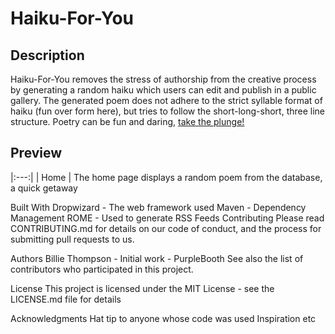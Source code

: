 # Haiku-For-You

## Description

Haiku-For-You removes the stress of authorship from the creative process by generating a random haiku which users can edit and publish in a public gallery. The generated poem does not adhere to the strict syllable format of haiku (fun over form here), but tries to follow the short-long-short, three line structure. Poetry can be fun and daring, [take the plunge!](https://arcane-depths-36312.herokuapp.com/)

## Preview

|:---:|
| Home |
The home page displays a random poem from the database, a quick getaway

Built With
Dropwizard - The web framework used
Maven - Dependency Management
ROME - Used to generate RSS Feeds
Contributing
Please read CONTRIBUTING.md for details on our code of conduct, and the process for submitting pull requests to us.

Authors
Billie Thompson - Initial work - PurpleBooth
See also the list of contributors who participated in this project.

License
This project is licensed under the MIT License - see the LICENSE.md file for details

Acknowledgments
Hat tip to anyone whose code was used
Inspiration
etc
